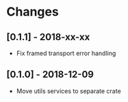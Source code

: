 # Changes

## [0.1.1] - 2018-xx-xx

* Fix framed transport error handling


## [0.1.0] - 2018-12-09

* Move utils services to separate crate
